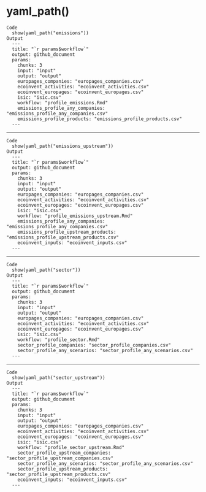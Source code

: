 # yaml_path()

    Code
      show(yaml_path("emissions"))
    Output
      ---
      title: "`r params$workflow`"
      output: github_document
      params:
        chunks: 3
        input: "input"
        output: "output"
        europages_companies: "europages_companies.csv"
        ecoinvent_activities: "ecoinvent_activities.csv"
        ecoinvent_europages: "ecoinvent_europages.csv"
        isic: "isic.csv"
        workflow: "profile_emissions.Rmd"
        emissions_profile_any_companies: "emissions_profile_any_companies.csv"
        emissions_profile_products: "emissions_profile_products.csv"
      ---

---

    Code
      show(yaml_path("emissions_upstream"))
    Output
      ---
      title: "`r params$workflow`"
      output: github_document
      params:
        chunks: 3
        input: "input"
        output: "output"
        europages_companies: "europages_companies.csv"
        ecoinvent_activities: "ecoinvent_activities.csv"
        ecoinvent_europages: "ecoinvent_europages.csv"
        isic: "isic.csv"
        workflow: "profile_emissions_upstream.Rmd"
        emissions_profile_any_companies: "emissions_profile_any_companies.csv"
        emissions_profile_upstream_products: "emissions_profile_upstream_products.csv"
        ecoinvent_inputs: "ecoinvent_inputs.csv"
      ---

---

    Code
      show(yaml_path("sector"))
    Output
      ---
      title: "`r params$workflow`"
      output: github_document
      params:
        chunks: 3
        input: "input"
        output: "output"
        europages_companies: "europages_companies.csv"
        ecoinvent_activities: "ecoinvent_activities.csv"
        ecoinvent_europages: "ecoinvent_europages.csv"
        isic: "isic.csv"
        workflow: "profile_sector.Rmd"
        sector_profile_companies: "sector_profile_companies.csv"
        sector_profile_any_scenarios: "sector_profile_any_scenarios.csv"
      ---

---

    Code
      show(yaml_path("sector_upstream"))
    Output
      ---
      title: "`r params$workflow`"
      output: github_document
      params:
        chunks: 3
        input: "input"
        output: "output"
        europages_companies: "europages_companies.csv"
        ecoinvent_activities: "ecoinvent_activities.csv"
        ecoinvent_europages: "ecoinvent_europages.csv"
        isic: "isic.csv"
        workflow: "profile_sector_upstream.Rmd"
        sector_profile_upstream_companies: "sector_profile_upstream_companies.csv"
        sector_profile_any_scenarios: "sector_profile_any_scenarios.csv"
        sector_profile_upstream_products: "sector_profile_upstream_products.csv"
        ecoinvent_inputs: "ecoinvent_inputs.csv"
      ---

